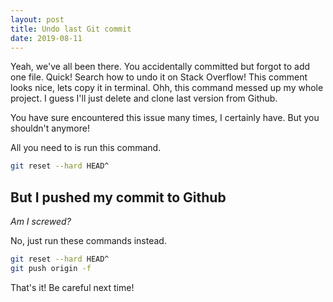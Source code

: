 ```yaml
---
layout: post
title: Undo last Git commit
date: 2019-08-11
---
```


Yeah, we've all been there. You accidentally committed but forgot to add one file. Quick! Search how to undo it on Stack Overflow! This comment looks nice, lets copy it in terminal. Ohh, this command messed up my whole project. I guess I'll just delete and clone last version from Github.

You have sure encountered this issue many times, I certainly have. But you shouldn't anymore!

All you need to is run this command.

```bash
git reset --hard HEAD^
```

## But I pushed my commit to Github

_Am I screwed?_

No, just run these commands instead.

```bash
git reset --hard HEAD^
git push origin -f
```

That's it! Be careful next time!
